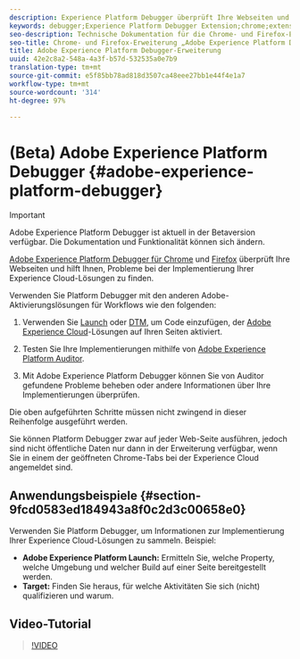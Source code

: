 ```yaml
---
description: Experience Platform Debugger überprüft Ihre Webseiten und unterstützt Sie dabei, Probleme innerhalb der Implementierung Ihrer Experience Cloud-Lösungen zu finden.
keywords: debugger;Experience Platform Debugger Extension;chrome;extension
seo-description: Technische Dokumentation für die Chrome- und Firefox-Erweiterung „Adobe Experience Platform Debugger“ – Untersuchen Sie Webseiten und finden Sie Probleme innerhalb der Implementierung Ihrer Experience Cloud-Lösungen.
seo-title: Chrome- und Firefox-Erweiterung „Adobe Experience Platform Debugger“
title: Adobe Experience Platform Debugger-Erweiterung
uuid: 42e2c8a2-548a-4a3f-b57d-532535a0e7b9
translation-type: tm+mt
source-git-commit: e5f85bb78ad818d3507ca48eee27bb1e44f4e1a7
workflow-type: tm+mt
source-wordcount: '314'
ht-degree: 97%

---
```



# (Beta) Adobe Experience Platform Debugger {#adobe-experience-platform-debugger}

>[!IMPORTANT]
>
>Adobe Experience Platform Debugger ist aktuell in der Betaversion verfügbar. Die Dokumentation und Funktionalität können sich ändern.

[Adobe Experience Platform Debugger für Chrome](https://chrome.google.com/webstore/detail/adobe-experience-cloud-de/ocdmogmohccmeicdhlhhgepeaijenapj) und [Firefox](https://addons.mozilla.org/de/firefox/addon/adobe-experience-platform-dbg/) überprüft Ihre Webseiten und hilft Ihnen, Probleme bei der Implementierung Ihrer Experience Cloud-Lösungen zu finden.

Verwenden Sie Platform Debugger mit den anderen Adobe-Aktivierungslösungen für Workflows wie den folgenden:

1. Verwenden Sie [Launch](https://docs.adobe.com/content/help/de-DE/launch/using/overview.html) oder [DTM](https://docs.adobe.com/content/help/de-DE/dtm/using/dtm-home.html), um Code einzufügen, der [Adobe Experience Cloud](https://docs.adobe.com/content/help/de-DE/core-services/interface/experience-cloud.html)-Lösungen auf Ihren Seiten aktiviert.

1. Testen Sie Ihre Implementierungen mithilfe von [Adobe Experience Platform Auditor](https://docs.adobe.com/content/help/de-DE/auditor/using/overview.html).
1. Mit Adobe Experience Platform Debugger können Sie von Auditor gefundene Probleme beheben oder andere Informationen über Ihre Implementierungen überprüfen.

Die oben aufgeführten Schritte müssen nicht zwingend in dieser Reihenfolge ausgeführt werden.

Sie können Platform Debugger zwar auf jeder Web-Seite ausführen, jedoch sind nicht öffentliche Daten nur dann in der Erweiterung verfügbar, wenn Sie in einem der geöffneten Chrome-Tabs bei der Experience Cloud angemeldet sind.

## Anwendungsbeispiele {#section-9fcd0583ed184943a8f0c2d3c00658e0}

Verwenden Sie Platform Debugger, um Informationen zur Implementierung Ihrer Experience Cloud-Lösungen zu sammeln. Beispiel:

* **Adobe Experience Platform Launch:** Ermitteln Sie, welche Property, welche Umgebung und welcher Build auf einer Seite bereitgestellt werden.
* **Target:** Finden Sie heraus, für welche Aktivitäten Sie sich (nicht) qualifizieren und warum.

## Video-Tutorial

>[!VIDEO](https://video.tv.adobe.com/v/32156?quality=12&learn=on)